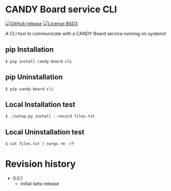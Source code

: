 # CANDY Board service CLI

[![GitHub release](https://img.shields.io/github/release/CANDY-LINE/candy-board-cli.svg)](https://github.com/CANDY-LINE/candy-board-cli/releases/latest)
[![License BSD3](https://img.shields.io/github/license/CANDY-LINE/candy-board-cli.svg)](http://opensource.org/licenses/BSD-3-Clause)

A CLI tool to communicate with a CANDY Board service running on systemd

## pip Installation

```
$ pip install candy-board-cli
```

## pip Uninstallation

```
$ pip candy-board-cli
```

## Local Installation test

```
$ ./setup.py install --record files.txt
```

## Local Uninstallation test

```
$ cat files.txt | xargs rm -rf
```

# Revision history

 * 0.0.1
    - Initial beta release
